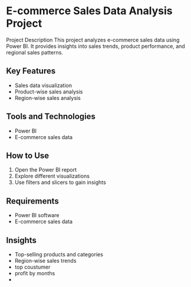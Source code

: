 # E-commerce Sales Data Analysis Project

Project Description
This project analyzes e-commerce sales data using Power BI. It provides insights into sales trends, product performance, and regional sales patterns.

 ## Key Features
- Sales data visualization
- Product-wise sales analysis
- Region-wise sales analysis
  
## Tools and Technologies
- Power BI
- E-commerce sales data
  
## How to Use
1. Open the Power BI report
2. Explore different visualizations
3. Use filters and slicers to gain insights

## Requirements
- Power BI software
- E-commerce sales data

 ## Insights
- Top-selling products and categories
- Region-wise sales trends
- top coustumer
- profit by months
- 


